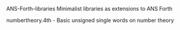 ANS-Forth-libraries
Minimalist libraries as extensions to ANS Forth

numbertheory.4th - Basic unsigned single words on number theory 
